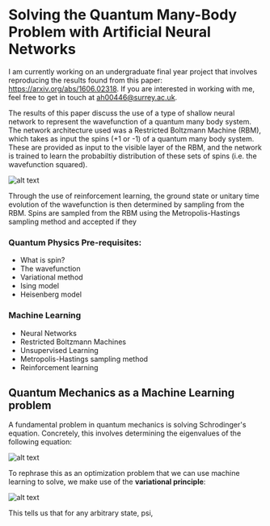 # Solving the Quantum Many-Body Problem with Artificial Neural Networks

I am currently working on an undergraduate final year project that involves reproducing the results found from this paper: https://arxiv.org/abs/1606.02318. If you are interested in working with me, feel free to get in touch at ah00446@surrey.ac.uk.

The results of this paper discuss the use of a type of shallow neural network to represent the wavefunction of a quantum many body system. The network architecture used was a Restricted Boltzmann Machine (RBM), which takes as input the spins (+1 or -1) of a quantum many body system. These are provided as input to the visible layer of the RBM, and the network is trained to learn the probabiltiy distribution of these sets of spins (i.e. the wavefunction squared).

![alt text](https://upload.wikimedia.org/wikipedia/commons/thumb/e/e8/Restricted_Boltzmann_machine.svg/1200px-Restricted_Boltzmann_machine.svg.png)

Through the use of reinforcement learning, the ground state or unitary time evolution of the wavefunction is then determined by sampling from the RBM. Spins are sampled from the RBM using the Metropolis-Hastings sampling method and accepted if they 



### Quantum Physics Pre-requisites:
* What is spin?
* The wavefunction
* Variational method
* Ising model
* Heisenberg model

### Machine Learning
* Neural Networks
* Restricted Boltzmann Machines
* Unsupervised Learning
* Metropolis-Hastings sampling method
* Reinforcement learning

## Quantum Mechanics as a Machine Learning problem

A fundamental problem in quantum mechanics is solving Schrodinger's equation. Concretely, this involves determining the eigenvalues of the following equation:

![alt text](https://www.chemicool.com/images/schrodinger-equation-time-ind-annotated.png)

To rephrase this as an optimization problem that we can use machine learning to solve, we make use of the __variational principle__:

![alt text](http://file.scirp.org/Html/10-4800204/d5e7b02e-23dc-4a47-983e-114d25d22c8f.jpg)

This tells us that for any arbitrary state, psi, 

